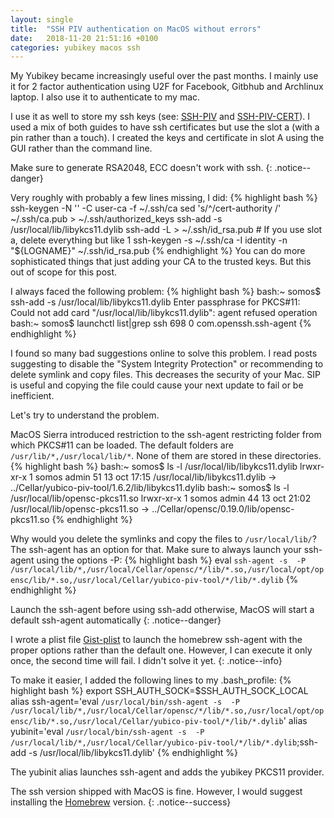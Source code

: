 ```yaml
---
layout: single
title:  "SSH PIV authentication on MacOS without errors"
date:   2018-11-20 21:51:16 +0100
categories: yubikey macos ssh
---
```

My Yubikey became increasingly useful over the past months. I mainly use it for 2 factor authentication using U2F for Facebook, Gitbhub and Archlinux laptop. I also use it to authenticate to my mac.

I use it as well to store my ssh keys (see: [SSH-PIV]  and [SSH-PIV-CERT]). I used a mix of both guides to have ssh certificates but use the slot a (with a pin rather than a touch). I created the keys and certificate in slot A using the GUI rather than the command line.

Make sure to generate RSA2048, ECC doesn't work with ssh.
{: .notice--danger}

Very roughly with probably a few lines missing, I did:
{% highlight bash %}
ssh-keygen -N '' -C user-ca -f ~/.ssh/ca
sed 's/^/cert-authority /' ~/.ssh/ca.pub > ~/.ssh/authorized_keys
ssh-add -s /usr/local/lib/libykcs11.dylib
ssh-add -L > ~/.ssh/id_rsa.pub # If you use slot a, delete everything but like 1
ssh-keygen -s ~/.ssh/ca -I identity -n "${LOGNAME}" ~/.ssh/id_rsa.pub
{% endhighlight %}
You can do more sophisticated things that just adding your CA to the trusted keys. But this out of scope for this post.

I always faced the following problem:
{% highlight bash %}
bash:~ somos$ ssh-add -s /usr/local/lib/libykcs11.dylib
Enter passphrase for PKCS#11:
Could not add card "/usr/local/lib/libykcs11.dylib": agent refused operation
bash:~ somos$ launchctl list|grep ssh
698	0	com.openssh.ssh-agent
{% endhighlight %}

I found so many bad suggestions online to solve this problem. I read posts suggesting to disable the "System Integrity Protection" or recommending to delete symlink and copy files. This decreases the security of your Mac. SIP is useful and copying the file could cause your next update to fail or be inefficient.

Let's try to understand the problem.

MacOS Sierra introduced restriction to the ssh-agent restricting folder from which PKCS#11 can be loaded. The default folders are `/usr/lib/*,/usr/local/lib/*`. None of them are stored in these directories.
{% highlight bash %}
bash:~ somos$ ls -l /usr/local/lib/libykcs11.dylib
lrwxr-xr-x  1 somos  admin  51 13 oct 17:15 /usr/local/lib/libykcs11.dylib -> ../Cellar/yubico-piv-tool/1.6.2/lib/libykcs11.dylib
bash:~ somos$ ls -l /usr/local/lib/opensc-pkcs11.so
lrwxr-xr-x  1 somos  admin  44 13 oct 21:02 /usr/local/lib/opensc-pkcs11.so -> ../Cellar/opensc/0.19.0/lib/opensc-pkcs11.so
{% endhighlight %}

Why would you delete the symlinks and copy the files to `/usr/local/lib/`? The ssh-agent has an option for that.
Make sure to always launch your ssh-agent using the options -P:
{% highlight bash %}
eval  `ssh-agent -s  -P /usr/local/lib/*,/usr/local/Cellar/opensc/*/lib/*.so,/usr/local/opt/opensc/lib/*.so,/usr/local/Cellar/yubico-piv-tool/*/lib/*.dylib`
{% endhighlight %}

Launch the ssh-agent before using ssh-add otherwise, MacOS will start a default ssh-agent automatically
{: .notice--danger}

I wrote a plist file [Gist-plist] to launch the homebrew ssh-agent with the proper options rather than the default one. However, I can execute it only once, the second time will fail. I didn't solve it yet.
{: .notice--info}

To make it easier, I added the following lines to my .bash_profile:
{% highlight bash %}
export SSH_AUTH_SOCK=$SSH_AUTH_SOCK_LOCAL
alias ssh-agent='eval `/usr/local/bin/ssh-agent -s  -P /usr/local/lib/*,/usr/local/Cellar/opensc/*/lib/*.so,/usr/local/opt/opensc/lib/*.so,/usr/local/Cellar/yubico-piv-tool/*/lib/*.dylib`'
alias yubinit='eval `/usr/local/bin/ssh-agent -s  -P /usr/local/lib/*,/usr/local/Cellar/yubico-piv-tool/*/lib/*.dylib`;ssh-add -s /usr/local/lib/libykcs11.dylib'
{% endhighlight %}

The yubinit alias launches ssh-agent and adds the yubikey PKCS11 provider.

The ssh version shipped with MacOS is fine. However, I would suggest installing the [Homebrew] version.
{: .notice--success}

[SSH-PIV]: https://developers.yubico.com/PIV/Guides/SSH_with_PIV_and_PKCS11.html
[SSH-PIV-CERT]: https://developers.yubico.com/PIV/Guides/SSH_user_certificates.html
[Gist-plist]: https://gist.github.com/somm15/cf92d1ce5708a0a153b4157d6813053b
[Homebrew]: https://brew.sh/
